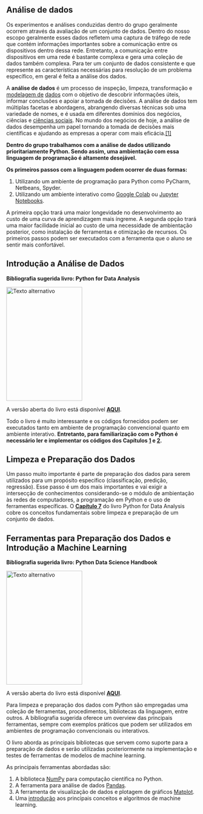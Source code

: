 
## Análise de dados

Os experimentos e análises conduzidas dentro do grupo geralmente ocorrem através da avaliação de um conjunto de dados. Dentro do nosso escopo geralmente esses dados refletem uma captura de tráfego de rede que contém informações importantes sobre a comunicação entre os dispositivos dentro dessa rede. Entretanto, a comunicação entre dispositivos em uma rede é bastante complexa e gera uma coleção de dados também complexa. Para ter um conjunto de dados consistente e que represente as características necessárias para resolução de um problema específico, em geral é feita a análise dos dados.

A **análise de dados** é um processo de inspeção, limpeza, transformação e [modelagem de](https://pt.wikipedia.org/wiki/Modelagem_de_dados "Modelagem de dados")  [dados](https://pt.wikipedia.org/wiki/Dados "Dados") com o objetivo de descobrir informações úteis, informar conclusões e apoiar a tomada de decisões. A análise de dados tem múltiplas facetas e abordagens, abrangendo diversas técnicas sob uma variedade de nomes, e é usada em diferentes domínios dos negócios, ciências e [ciências sociais](https://pt.wikipedia.org/wiki/Ci%C3%AAncias_sociais "Ciências sociais"). No mundo dos negócios de hoje, a análise de dados desempenha um papel tornando a tomada de decisões mais científicas e ajudando as empresas a operar com mais eficácia.[[1]](https://pt.wikipedia.org/wiki/An%C3%A1lise_de_dados#cite_note-1)

**Dentro do grupo trabalhamos com a análise de dados utilizando prioritariamente Python. Sendo assim, uma ambientação com essa linguagem de programação é altamente desejável.**

**Os primeiros passos com a linguagem podem ocorrer de duas formas:**
 1. Utilizando um ambiente de programação para Python como PyCharm, Netbeans, Spyder.
 2. Utilizando um ambiente interativo como [Google Colab](https://colab.research.google.com/) ou [Jupyter Notebooks](https://jupyter.org/try-jupyter/lab/).
 
 A primeira opção trará uma maior longevidade no desenvolvimento ao custo de uma curva de aprendizagem mais íngreme. A segunda opção trará uma maior facilidade inicial ao custo de uma necessidade de ambientação posterior, como instalação de ferramentas e otimização de recursos.
Os primeiros passos podem ser executados com a ferramenta que o aluno se sentir mais confortável.

## Introdução a Análise de Dados

**Bibliografia sugerida livro: Python for Data Analysis**

<img src="https://github.com/fernandonakayama/guia_iniciacao_cientifica/blob/main/analise_dados/cover.png" alt="Texto alternativo" width="200" height="300">

A versão aberta do livro está disponível [**AQUI**](https://wesmckinney.com/book/).

Todo o livro é muito interessante e os códigos fornecidos podem ser executados tanto em ambiente de programação convencional quanto em ambiente interativo. **Entretanto, para familiarização com o Python é necessário ler e implementar os códigos dos Capítulos [1](https://wesmckinney.com/book/preliminaries) e [2](https://wesmckinney.com/book/python-basics).**

## Limpeza e Preparação dos Dados

Um passo muito importante é parte de preparação dos dados para serem utilizados para um propósito específico (classificação, predição, regressão). Esse passo é um dos mais importantes e vai exigir a intersecção de conhecimentos considerando-se o módulo de ambientação às redes de computadores, a programação em Python e o uso de ferramentas específicas. O [**Capítulo 7**](https://wesmckinney.com/book/data-cleaning) do livro Python for Data Analysis cobre os conceitos fundamentais sobre limpeza e preparação de um conjunto de dados.

## Ferramentas para Preparação dos Dados e Introdução a Machine Learning

**Bibliografia sugerida livro: Python Data Science Handbook**

<img src="https://github.com/fernandonakayama/guia_iniciacao_cientifica/blob/main/analise_dados/PDSH-cover.png" alt="Texto alternativo" width="200" height="300">

A versão aberta do livro está disponível [**AQUI**](https://jakevdp.github.io/PythonDataScienceHandbook/).

Para limpeza e preparação dos dados com Python são empregadas uma coleção de ferramentas, procedimentos, bibliotecas da linguagem, entre outros. A bibliografia sugerida oferece um overview das principais ferramentas, sempre com exemplos práticos que podem ser utilizados em ambientes de programação convencionais ou interativos.

O livro aborda as principais bibliotecas que servem como suporte para a preparação de dados e serão utilizadas posteriormente na implementação e testes de ferramentas de modelos de machine learning. 

As principais ferramentas abordadas são:

 1. A biblioteca [NumPy](https://numpy.org/) para computação científica no Python.
 2. A ferramenta para análise de dados [Pandas](https://pandas.pydata.org/).
 3. A ferramenta de visualização de dados e plotagem de gráficos [Matplot](https://matplotlib.org/).
 4. Uma [introdução](https://jakevdp.github.io/PythonDataScienceHandbook/05.00-machine-learning.html) aos principais conceitos e algoritmos de machine learning.
